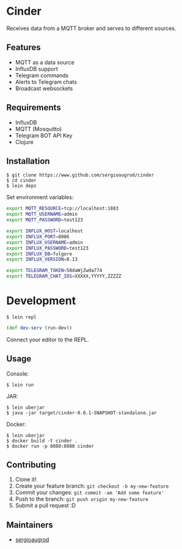 # Cinder

Receives data from a MQTT broker and serves to different sources.

## Features

* MQTT as a data source
* InfluxDB support
* Telegram commands
* Alerts to Telegram chats
* Broadcast websockets

## Requirements

* InfluxDB
* MQTT (Mosquitto)
* Telegram BOT API Key
* Clojure

## Installation

```console
$ git clone https://www.github.com/sergioaugrod/cinder
$ cd cinder
$ lein deps
```

Set environment variables:

```bash
export MQTT_RESOURCE=tcp://localhost:1883
export MQTT_USERNAME=admin
export MQTT_PASSWORD=test123

export INFLUX_HOST=localhost
export INFLUX_PORT=8086
export INFLUX_USERNAME=admin
export INFLUX_PASSWORD=test123
export INFLUX_DB=fulgore
export INFLUX_VERSION=0.13

export TELEGRAM_TOKEN=58daWjZwda774
export TELEGRAM_CHAT_IDS=XXXXX,YYYYY,ZZZZZ
```

# Development

```console
$ lein repl
```

```clojure
(def dev-serv (run-dev))
```

Connect your editor to the REPL.

## Usage

Console:

```console
$ lein run
```

JAR:

```console
$ lein uberjar
$ java -jar target/cinder-0.0.1-SNAPSHOT-standalone.jar
```

Docker:

```console
$ lein uberjar
$ docker build -t cinder .
$ docker run -p 8080:8080 cinder
```

## Contributing

1. Clone it!
2. Create your feature branch: `git checkout -b my-new-feature`
3. Commit your changes: `git commit -am 'Add some feature'`
4. Push to the branch: `git push origin my-new-feature`
5. Submit a pull request :D

## Maintainers

* [sergioaugrod](https://github.com/sergioaugrod/)
